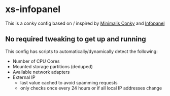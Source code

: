 # xs-infopanel

This is a conky config based on / inspired by [Minimalis Conky](https://www.gnome-look.org/p/1112273) and [Infopanel](https://www.gnome-look.org/p/1006397)



## No required tweaking to get up and running

This config has scripts to automatically/dynamically detect the following:
* Number of CPU Cores
* Mounted storage partitions (deduped)
* Available network adapters
* External IP
  * last value cached to avoid spamming requests
  * only checks once every 24 hours or if all local IP addresses change



